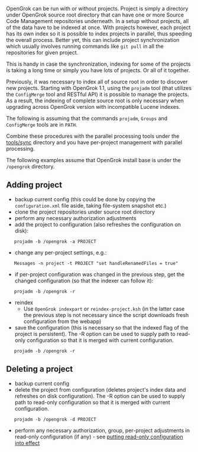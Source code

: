 OpenGrok can be run with or without projects. Project is simply a directory under OpenGrok source root directory that can have one or more Source Code Management repositories underneath. In a setup without projects, all of the data have to be indexed at once. With projects however, each project has its own index so it is possible to index projects in parallel, thus speeding the overall process. Better yet, this can include project synchronization which usually involves running commands like `git pull` in all the repositories for given project.

This is handy in case the synchronization, indexing for some of the projects is taking a long time or simply you have lots of projects. Or all of it together.

Previously, it was necessary to index all of source root in order to discover new projects.
Starting with OpenGrok 1.1, using the `projadm` tool (that utilizes the `ConfigMerge` tool and RESTful API) it is possible to manage the projects.
As a result, the indexing of complete source root is only necessary when upgrading across OpenGrok version
with incompatible Lucene indexes.

The following is assuming that the commands `projadm`, `Groups` and `ConfigMerge` tools are in `PATH`.

Combine these procedures with the parallel processing tools under the [tools/sync](https://github.com/OpenGrok/OpenGrok/tree/master/tools/sync) directory and you have per-project management with parallel processing.

The following examples assume that OpenGrok install base is under the `/opengrok` directory.

## Adding project

- backup current config (this could be done by copying the `configuration.xml` file aside, taking file-system snapshot etc.)
- clone the project repositories under source root directory
- perform any necessary authorization adjustments
- add the project to configuration (also refreshes the configuration on disk):
```
   projadm -b /opengrok -a PROJECT
```
- change any per-project settings, e.g.:
```
   Messages -n project -t PROJECT "set handleRenamedFiles = true"
```
- if per-project configuration was changed in the previous step, get the changed configuration (so that the indexer can follow it):
```
   projadm -b /opengrok -r
```
- reindex
  - Use `OpenGrok indexpart` or `reindex-project.ksh` (in the latter case the previous step is not necessary since the script downloads fresh configuration from the webapp)
- save the configuration (this is necessary so that the indexed flag of the project is persistent). The -R option can be used to supply path to read-only configuration so that it is merged with current configuration.
```
   projadm -b /opengrok -r
```

## Deleting a project

- backup current config
- delete the project from configuration (deletes project's index data and refreshes on disk configuration). The -R option can be used to supply path to read-only configuration so that it is merged with current configuration.
```
   projadm -b /opengrok -d PROJECT
```
- perform any necessary authorization, group, per-project adjustments in read-only configuration (if any) - see [putting read-only configuration into effect](https://github.com/oracle/opengrok/wiki/Read-only-configuration#putting-read-only-configuration-into-effect) 
